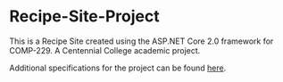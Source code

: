 # Recipe-Site-Project
This is a Recipe Site created using the ASP.NET Core 2.0 framework for COMP-229. A Centennial College academic project.

Additional specifications for the project can be found [here](https://docs.google.com/document/d/1WMdl9QCjDfpwsDPThYVyWuc9wRHoxnxHCGyxtPmTdpc/edit?usp=sharing).
